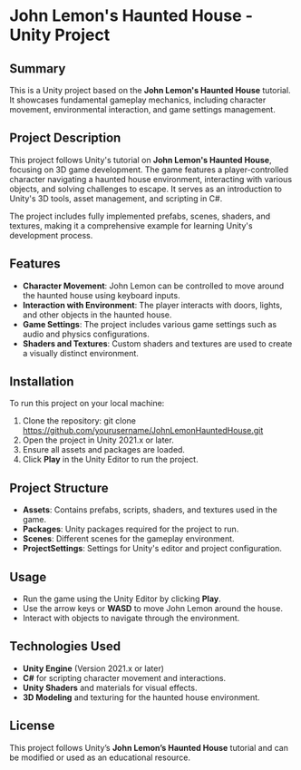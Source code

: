# John Lemon's Haunted House - Unity Project

## Summary
This is a Unity project based on the **John Lemon's Haunted House** tutorial. It showcases fundamental gameplay mechanics, including character movement, environmental interaction, and game settings management.

## Project Description
This project follows Unity's tutorial on **John Lemon's Haunted House**, focusing on 3D game development. The game features a player-controlled character navigating a haunted house environment, interacting with various objects, and solving challenges to escape. It serves as an introduction to Unity's 3D tools, asset management, and scripting in C#.

The project includes fully implemented prefabs, scenes, shaders, and textures, making it a comprehensive example for learning Unity's development process.

## Features
- **Character Movement**: John Lemon can be controlled to move around the haunted house using keyboard inputs.
- **Interaction with Environment**: The player interacts with doors, lights, and other objects in the haunted house.
- **Game Settings**: The project includes various game settings such as audio and physics configurations.
- **Shaders and Textures**: Custom shaders and textures are used to create a visually distinct environment.

## Installation
To run this project on your local machine:
1. Clone the repository:
git clone https://github.com/yourusername/JohnLemonHauntedHouse.git
2. Open the project in Unity 2021.x or later.
3. Ensure all assets and packages are loaded.
4. Click **Play** in the Unity Editor to run the project.

## Project Structure
- **Assets**: Contains prefabs, scripts, shaders, and textures used in the game.
- **Packages**: Unity packages required for the project to run.
- **Scenes**: Different scenes for the gameplay environment.
- **ProjectSettings**: Settings for Unity's editor and project configuration.

## Usage
- Run the game using the Unity Editor by clicking **Play**.
- Use the arrow keys or **WASD** to move John Lemon around the house.
- Interact with objects to navigate through the environment.

## Technologies Used
- **Unity Engine** (Version 2021.x or later)
- **C#** for scripting character movement and interactions.
- **Unity Shaders** and materials for visual effects.
- **3D Modeling** and texturing for the haunted house environment.

## License
This project follows Unity’s **John Lemon’s Haunted House** tutorial and can be modified or used as an educational resource.
